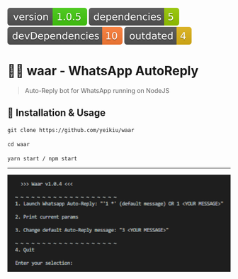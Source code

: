 <img src=".ci/npm-version-badge.svg" /> <img src=".ci/npm-dependencies-badge.svg" /> <img src=".ci/npm-devdependencies-badge.svg" /> <img src=".ci/npm-outdated-dependencies-badge.svg" />

# 🤖💬 waar - WhatsApp AutoReply

> Auto-Reply bot for WhatsApp running on NodeJS

## 📝 Installation & Usage

    git clone https://github.com/yeikiu/waar

    cd waar

    yarn start / npm start

---

<img width="600" alt="waar preview" src=".ci/menu_sample.png">
